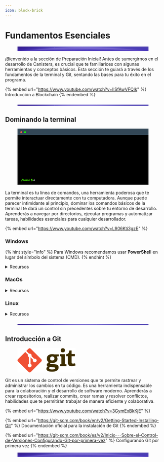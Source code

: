 ```yaml
---
icon: block-brick
---
```


# Fundamentos Esenciales

<figure><img src="../.gitbook/assets/Separador2.jpg" alt=""><figcaption></figcaption></figure>

¡Bienvenido a la sección de Preparación Inicial! Antes de sumergirnos en el desarrollo de Canisters, es crucial que te familiarices con algunas herramientas y conceptos básicos. Esta sección te guiará a través de los fundamentos de la terminal y Git, sentando las bases para tu éxito en el programa.

{% embed url="https://www.youtube.com/watch?v=lISfAwVFQIk" %}
Introducción a Blockchain
{% endembed %}

<figure><img src="../.gitbook/assets/Separador.jpg" alt=""><figcaption></figcaption></figure>

## Dominando la terminal

<div data-full-width="false"><figure><img src="../.gitbook/assets/terminal (1).gif" alt=""><figcaption></figcaption></figure></div>

La terminal es tu línea de comandos, una herramienta poderosa que te permite interactuar directamente con tu computadora. Aunque puede parecer intimidante al principio, dominar los comandos básicos de la terminal te dará un control sin precedentes sobre tu entorno de desarrollo. Aprenderás a navegar por directorios, ejecutar programas y automatizar tareas, habilidades esenciales para cualquier desarrollador.

{% embed url="https://www.youtube.com/watch?v=L906Kti3gzE" %}

### Windows

{% hint style="info" %}
Para Windows recomendamos usar **PowerShell** en lugar del símbolo del sistema (CMD).
{% endhint %}

<details>

<summary>Recursos</summary>

[Comandos básicos](https://www.xataka.com/basics/comandos-basicos-para-dar-tus-primeros-pasos-consola-windows-cmd)

[Comandos avanzados](https://learn.microsoft.com/es-es/windows-server/administration/windows-commands/windows-commands)

[Introducción a PowerShell](https://learn.microsoft.com/es-es/powershell/scripting/learn/ps101/01-getting-started?view=powershell-7.5)

</details>

### MacOs

<details>

<summary>Recursos</summary>

[Ejecutar comandos y herramientas en Terminal en la Mac](https://support.apple.com/es-mx/guide/terminal/apdb66b5242-0d18-49fc-9c47-a2498b7c91d5/mac)

[Comandos básicos](https://www.xataka.com/basics/39-comandos-basicos-para-dar-tus-primeros-pasos-terminal-macos)

</details>

### Linux

<details>

<summary>Recursos</summary>

[Comandos básicos](https://www.xataka.com/basics/41-comandos-basicos-para-terminal-linux-que-dar-tus-primeros-pasos-su-consola)

[Comandos avanzados](https://www.fing.edu.uy/inco/cursos/sistoper/recursosLaboratorio/tutorial0.pdf)

</details>

<figure><img src="../.gitbook/assets/Separador.jpg" alt=""><figcaption></figcaption></figure>

## Introducción a Git

<figure><img src="../.gitbook/assets/Git-Logo-2Color.png" alt="" width="188"><figcaption></figcaption></figure>

Git es un sistema de control de versiones que te permite rastrear y administrar los cambios en tu código. Es una herramienta indispensable para la colaboración y el desarrollo de software moderno. Aprenderás a crear repositorios, realizar commits, crear ramas y resolver conflictos, habilidades que te permitirán trabajar de manera eficiente y colaborativa.

{% embed url="https://www.youtube.com/watch?v=3GymExBkKjE" %}

{% embed url="https://git-scm.com/book/en/v2/Getting-Started-Installing-Git" %}
Documentación oficial para la instalación de Git
{% endembed %}

{% embed url="https://git-scm.com/book/es/v2/Inicio---Sobre-el-Control-de-Versiones-Configurando-Git-por-primera-vez" %}
Configurando Git por primera vez
{% endembed %}

<figure><img src="../.gitbook/assets/Separador2.jpg" alt=""><figcaption></figcaption></figure>

